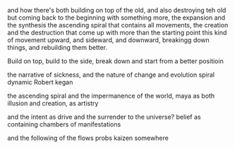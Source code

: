and how there's both building on top of the old, and also destroying teh old but coming back to the beginning with something more, the expansion and the synthesis
the ascending spiral that contains all movements, the creation and the destruction that come up with more than the starting point
this kind of movement upward, and sideward, and downward, breakingg down things, and rebuilding them better.

Build on top, build to the side, break down and start from a better positioin


the narrative of sickness, and the nature of change and evolution
spiral dynamic
Robert kegan

the ascending spiral
and the impermanence of the world,
maya as both illusion and creation, as artistry

and the intent as drive
and the surrender to the universe?
belief as containing chambers of manifestations

and the following of the flows
probs kaizen somewhere
